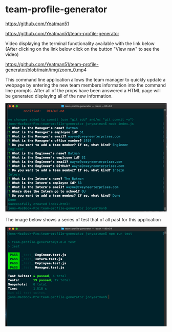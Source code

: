 # team-profile-generator

https://github.com/Yeatman51

https://github.com/Yeatman51/team-profile-generator

Video displaying the terminal functionality available with the link below 
(After clicking on the link below click on the button "View raw" to see the video)

https://github.com/Yeatman51/team-profile-generator/blob/main/img/zoom_0.mp4

This command line application allows the team manager to quickly update a webpage by entering the new team members information into the command line prompts. After all of the props have been answered a HTML page will be generated displaying all of the new information.

![command-line-prompt.png](img/command-line-prompt.png)

The image below shows a series of test that of all past for this application

![command-line-test.png](img/command-line-test.png)